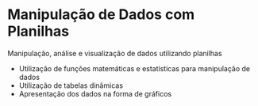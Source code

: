 # Manipulação de Dados com Planilhas
Manipulação, análise e visualização de dados utilizando planilhas

- Utilização de funções matemáticas e estatísticas para manipulação de dados
- Utilização de tabelas dinâmicas
- Apresentação dos dados na forma de gráficos
